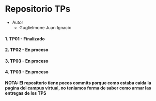 # Repositorio TPs

* Autor
    * Guglielmone Juan Ignacio

#### 1. TP01 - Finalizado
#### 2. TP02 - En proceso
#### 3. TP03 - En proceso
#### 4. TP03 - En proceso

**NOTA: El repositorio tiene pocos commits porque como estaba caida la pagina del campus virtual, no teniamos forma de saber como armar las entregas de los TPS**
